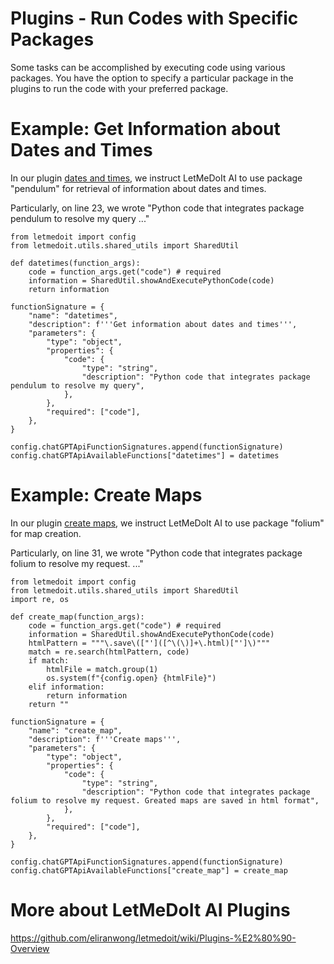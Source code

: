 # Plugins - Run Codes with Specific Packages

Some tasks can be accomplished by executing code using various packages. You have the option to specify a particular package in the plugins to run the code with your preferred package.

# Example: Get Information about Dates and Times

In our plugin [dates and times](https://github.com/eliranwong/letmedoit/blob/main/package/letmedoit/plugins/dates%20and%20times.py), we instruct LetMeDoIt AI to use package "pendulum" for retrieval of information about dates and times.

Particularly, on line 23, we wrote "Python code that integrates package pendulum to resolve my query ..."

```
from letmedoit import config
from letmedoit.utils.shared_utils import SharedUtil

def datetimes(function_args):
    code = function_args.get("code") # required
    information = SharedUtil.showAndExecutePythonCode(code)
    return information

functionSignature = {
    "name": "datetimes",
    "description": f'''Get information about dates and times''',
    "parameters": {
        "type": "object",
        "properties": {
            "code": {
                "type": "string",
                "description": "Python code that integrates package pendulum to resolve my query",
            },
        },
        "required": ["code"],
    },
}

config.chatGPTApiFunctionSignatures.append(functionSignature)
config.chatGPTApiAvailableFunctions["datetimes"] = datetimes
```

# Example: Create Maps

In our plugin [create maps](https://github.com/eliranwong/letmedoit/blob/main/package/letmedoit/plugins/create%20maps.py), we instruct LetMeDoIt AI to use package "folium" for map creation.

Particularly, on line 31, we wrote "Python code that integrates package folium to resolve my request. ..."

```
from letmedoit import config
from letmedoit.utils.shared_utils import SharedUtil
import re, os

def create_map(function_args):
    code = function_args.get("code") # required
    information = SharedUtil.showAndExecutePythonCode(code)
    htmlPattern = """\.save\(["']([^\(\)]+\.html)["']\)"""
    match = re.search(htmlPattern, code)
    if match:
        htmlFile = match.group(1)
        os.system(f"{config.open} {htmlFile}")
    elif information:
        return information
    return ""

functionSignature = {
    "name": "create_map",
    "description": f'''Create maps''',
    "parameters": {
        "type": "object",
        "properties": {
            "code": {
                "type": "string",
                "description": "Python code that integrates package folium to resolve my request. Greated maps are saved in html format",
            },
        },
        "required": ["code"],
    },
}

config.chatGPTApiFunctionSignatures.append(functionSignature)
config.chatGPTApiAvailableFunctions["create_map"] = create_map
```

# More about LetMeDoIt AI Plugins

https://github.com/eliranwong/letmedoit/wiki/Plugins-%E2%80%90-Overview